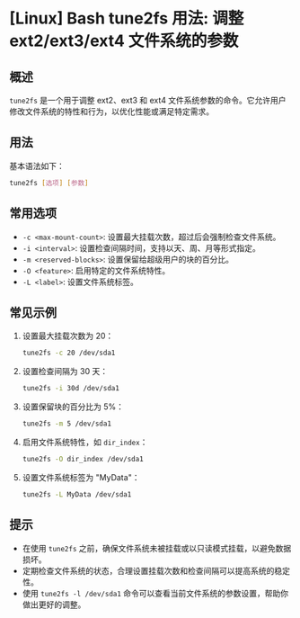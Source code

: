 # [Linux] Bash tune2fs 用法: 调整 ext2/ext3/ext4 文件系统的参数

## 概述
`tune2fs` 是一个用于调整 ext2、ext3 和 ext4 文件系统参数的命令。它允许用户修改文件系统的特性和行为，以优化性能或满足特定需求。

## 用法
基本语法如下：
```bash
tune2fs [选项] [参数]
```

## 常用选项
- `-c <max-mount-count>`: 设置最大挂载次数，超过后会强制检查文件系统。
- `-i <interval>`: 设置检查间隔时间，支持以天、周、月等形式指定。
- `-m <reserved-blocks>`: 设置保留给超级用户的块的百分比。
- `-O <feature>`: 启用特定的文件系统特性。
- `-L <label>`: 设置文件系统标签。

## 常见示例
1. 设置最大挂载次数为 20：
   ```bash
   tune2fs -c 20 /dev/sda1
   ```

2. 设置检查间隔为 30 天：
   ```bash
   tune2fs -i 30d /dev/sda1
   ```

3. 设置保留块的百分比为 5%：
   ```bash
   tune2fs -m 5 /dev/sda1
   ```

4. 启用文件系统特性，如 `dir_index`：
   ```bash
   tune2fs -O dir_index /dev/sda1
   ```

5. 设置文件系统标签为 "MyData"：
   ```bash
   tune2fs -L MyData /dev/sda1
   ```

## 提示
- 在使用 `tune2fs` 之前，确保文件系统未被挂载或以只读模式挂载，以避免数据损坏。
- 定期检查文件系统的状态，合理设置挂载次数和检查间隔可以提高系统的稳定性。
- 使用 `tune2fs -l /dev/sda1` 命令可以查看当前文件系统的参数设置，帮助你做出更好的调整。